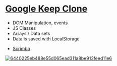 # [Google Keep Clone](https://frontendella.github.io/Google-Keep-Clone/)
   
* DOM Manipulation, events
* JS Classes
* Arrays / Data sets
* Data is saved with LocalStorage


- [Scrimba](https://scrimba.com/allcourses)
      
     

[![6440225eb488e55d065ead311a8be913feed11e6](https://user-images.githubusercontent.com/82247833/215946569-78df1d8a-158f-422e-9126-94921545d9e9.gif)](https://frontendella.github.io/Google-Keep-Clone/)
